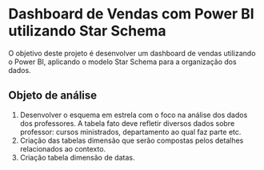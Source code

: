 # Dashboard de Vendas com Power BI utilizando Star Schema

O objetivo deste projeto é desenvolver um dashboard de vendas utilizando o Power BI, aplicando o modelo Star Schema para a organização dos dados.

## Objeto de análise

1. Desenvolver o esquema em estrela com o foco na análise dos dados dos professores. A tabela fato deve refletir diversos dados sobre professor: cursos ministrados, departamento ao qual faz parte etc.
2. Criação das tabelas dimensão que serão compostas pelos detalhes relacionados ao contexto.
3. Criação tabela dimensão de datas.


